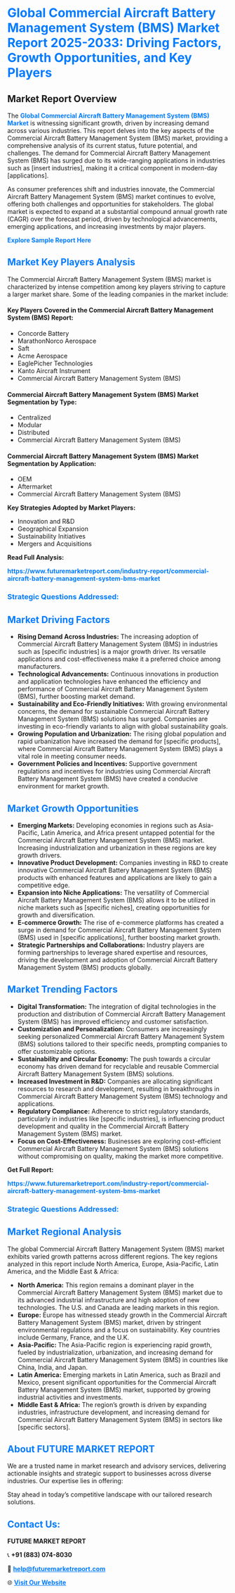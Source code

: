 <h1 style="color: #007BFF;">Global Commercial Aircraft Battery Management System (BMS) Market Report 2025-2033: Driving Factors, Growth Opportunities, and Key Players</h1>

<section id="overview">
<h2>Market Report Overview</h2>
<p>The <a href="https://www.futuremarketreport.com/industry-report/commercial-aircraft-battery-management-system-bms-market" style="color: #007BFF; text-decoration: none;"><strong>Global Commercial Aircraft Battery Management System (BMS) Market</strong></a> is witnessing significant growth, driven by increasing demand across various industries. This report delves into the key aspects of the Commercial Aircraft Battery Management System (BMS) market, providing a comprehensive analysis of its current status, future potential, and challenges. The demand for Commercial Aircraft Battery Management System (BMS) has surged due to its wide-ranging applications in industries such as [insert industries], making it a critical component in modern-day [applications].</p>
<p>As consumer preferences shift and industries innovate, the Commercial Aircraft Battery Management System (BMS) market continues to evolve, offering both challenges and opportunities for stakeholders. The global market is expected to expand at a substantial compound annual growth rate (CAGR) over the forecast period, driven by technological advancements, emerging applications, and increasing investments by major players.</p>
</section>

<section id="overview">
<p><a href="https://www.futuremarketreport.com/request-sample/reportId=110322" style="color: #007BFF; text-decoration: none;"><strong>Explore Sample Report Here</strong></a></p>
</section>

<section id="key-players">
<h2 style="color: #007BFF;">Market Key Players Analysis</h2>
<p>The Commercial Aircraft Battery Management System (BMS) market is characterized by intense competition among key players striving to capture a larger market share. Some of the leading companies in the market include:</p>
<h4>Key Players Covered in the Commercial Aircraft Battery Management System (BMS) Report:</h4>
<ul><li>Concorde Battery</li><li>MarathonNorco Aerospace</li><li>Saft</li><li>Acme Aerospace</li><li>EaglePicher Technologies</li><li>Kanto Aircraft Instrument</li><li>Commercial Aircraft Battery Management System (BMS)</li></ul>
<h4>Commercial Aircraft Battery Management System (BMS) Market Segmentation by Type:</h4>
<ul><li>Centralized</li><li>Modular</li><li>Distributed</li><li>Commercial Aircraft Battery Management System (BMS)</li></ul>

<h4>Commercial Aircraft Battery Management System (BMS) Market Segmentation by Application:</h4>
<ul><li>OEM</li><li>Aftermarket</li><li>Commercial Aircraft Battery Management System (BMS)</li></ul>
<p><strong>Key Strategies Adopted by Market Players:</strong></p>
<ul>
<li>Innovation and R&D</li>
<li>Geographical Expansion</li>
<li>Sustainability Initiatives</li>
<li>Mergers and Acquisitions</li>
</ul>
</section>

<section>
<p><strong>Read Full Analysis: </strong></p><a href="https://www.futuremarketreport.com/industry-report/commercial-aircraft-battery-management-system-bms-market" style="color: #007BFF; text-decoration: none;"><strong>https://www.futuremarketreport.com/industry-report/commercial-aircraft-battery-management-system-bms-market</strong></a>
<h3 style="color: #007BFF;">Strategic Questions Addressed:</h3>
</section>

<section id="driving-factors">
<h2 style="color: #007BFF;">Market Driving Factors</h2>
<ul>
<li><strong>Rising Demand Across Industries:</strong> The increasing adoption of Commercial Aircraft Battery Management System (BMS) in industries such as [specific industries] is a major growth driver. Its versatile applications and cost-effectiveness make it a preferred choice among manufacturers.</li>
<li><strong>Technological Advancements:</strong> Continuous innovations in production and application technologies have enhanced the efficiency and performance of Commercial Aircraft Battery Management System (BMS), further boosting market demand.</li>
<li><strong>Sustainability and Eco-Friendly Initiatives:</strong> With growing environmental concerns, the demand for sustainable Commercial Aircraft Battery Management System (BMS) solutions has surged. Companies are investing in eco-friendly variants to align with global sustainability goals.</li>
<li><strong>Growing Population and Urbanization:</strong> The rising global population and rapid urbanization have increased the demand for [specific products], where Commercial Aircraft Battery Management System (BMS) plays a vital role in meeting consumer needs.</li>
<li><strong>Government Policies and Incentives:</strong> Supportive government regulations and incentives for industries using Commercial Aircraft Battery Management System (BMS) have created a conducive environment for market growth.</li>
</ul>
</section>

<section id="growth-opportunities">
<h2 style="color: #007BFF;">Market Growth Opportunities</h2>
<ul>
<li><strong>Emerging Markets:</strong> Developing economies in regions such as Asia-Pacific, Latin America, and Africa present untapped potential for the Commercial Aircraft Battery Management System (BMS) market. Increasing industrialization and urbanization in these regions are key growth drivers.</li>
<li><strong>Innovative Product Development:</strong> Companies investing in R&D to create innovative Commercial Aircraft Battery Management System (BMS) products with enhanced features and applications are likely to gain a competitive edge.</li>
<li><strong>Expansion into Niche Applications:</strong> The versatility of Commercial Aircraft Battery Management System (BMS) allows it to be utilized in niche markets such as [specific niches], creating opportunities for growth and diversification.</li>
<li><strong>E-commerce Growth:</strong> The rise of e-commerce platforms has created a surge in demand for Commercial Aircraft Battery Management System (BMS) used in [specific applications], further boosting market growth.</li>
<li><strong>Strategic Partnerships and Collaborations:</strong> Industry players are forming partnerships to leverage shared expertise and resources, driving the development and adoption of Commercial Aircraft Battery Management System (BMS) products globally.</li>
</ul>
</section>

<section id="trending-factors">
<h2 style="color: #007BFF;">Market Trending Factors</h2>
<ul>
<li><strong>Digital Transformation:</strong> The integration of digital technologies in the production and distribution of Commercial Aircraft Battery Management System (BMS) has improved efficiency and customer satisfaction.</li>
<li><strong>Customization and Personalization:</strong> Consumers are increasingly seeking personalized Commercial Aircraft Battery Management System (BMS) solutions tailored to their specific needs, prompting companies to offer customizable options.</li>
<li><strong>Sustainability and Circular Economy:</strong> The push towards a circular economy has driven demand for recyclable and reusable Commercial Aircraft Battery Management System (BMS) solutions.</li>
<li><strong>Increased Investment in R&D:</strong> Companies are allocating significant resources to research and development, resulting in breakthroughs in Commercial Aircraft Battery Management System (BMS) technology and applications.</li>
<li><strong>Regulatory Compliance:</strong> Adherence to strict regulatory standards, particularly in industries like [specific industries], is influencing product development and quality in the Commercial Aircraft Battery Management System (BMS) market.</li>
<li><strong>Focus on Cost-Effectiveness:</strong> Businesses are exploring cost-efficient Commercial Aircraft Battery Management System (BMS) solutions without compromising on quality, making the market more competitive.</li>
</ul>
</section>

<section>
<p><strong>Get Full Report: </strong></p><a href="https://www.futuremarketreport.com/industry-report/commercial-aircraft-battery-management-system-bms-market" style="color: #007BFF; text-decoration: none;"><strong>https://www.futuremarketreport.com/industry-report/commercial-aircraft-battery-management-system-bms-market</strong></a>
<h3 style="color: #007BFF;">Strategic Questions Addressed:</h3>
</section>


<section id="regional-analysis">
<h2 style="color: #007BFF;">Market Regional Analysis</h2>
<p>The global Commercial Aircraft Battery Management System (BMS) market exhibits varied growth patterns across different regions. The key regions analyzed in this report include North America, Europe, Asia-Pacific, Latin America, and the Middle East & Africa:</p>
<ul>
<li><strong>North America:</strong> This region remains a dominant player in the Commercial Aircraft Battery Management System (BMS) market due to its advanced industrial infrastructure and high adoption of new technologies. The U.S. and Canada are leading markets in this region.</li>
<li><strong>Europe:</strong> Europe has witnessed steady growth in the Commercial Aircraft Battery Management System (BMS) market, driven by stringent environmental regulations and a focus on sustainability. Key countries include Germany, France, and the U.K.</li>
<li><strong>Asia-Pacific:</strong> The Asia-Pacific region is experiencing rapid growth, fueled by industrialization, urbanization, and increasing demand for Commercial Aircraft Battery Management System (BMS) in countries like China, India, and Japan.</li>
<li><strong>Latin America:</strong> Emerging markets in Latin America, such as Brazil and Mexico, present significant opportunities for the Commercial Aircraft Battery Management System (BMS) market, supported by growing industrial activities and investments.</li>
<li><strong>Middle East & Africa:</strong> The region’s growth is driven by expanding industries, infrastructure development, and increasing demand for Commercial Aircraft Battery Management System (BMS) in sectors like [specific sectors].</li>
</ul>
</section>

<footer>
<h2 style="color: #007BFF;">About FUTURE MARKET REPORT</h2>
<p>We are a trusted name in market research and advisory services, delivering actionable insights and strategic support to businesses across diverse industries. Our expertise lies in offering:</p>

<p>Stay ahead in today’s competitive landscape with our tailored research solutions.</p>

<h2 style="color: #007BFF;">Contact Us:</h2>
<p><strong>FUTURE MARKET REPORT</strong></p>
<p>📞 <strong>+91 (883) 074-8030</strong></p>
<p>📧 <strong><a href="mailto:help@futuremarketreport.com" style="color: #007BFF;">help@futuremarketreport.com</a></strong></p>
<p>🌐 <strong><a href="https://www.futuremarketreport.com/" style="color: #007BFF;">Visit Our Website</a></strong></p>
</footer>
